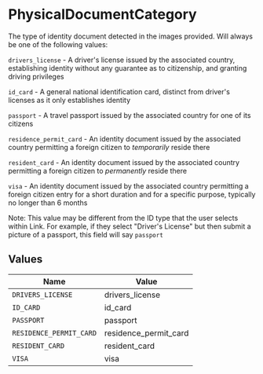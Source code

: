 # PhysicalDocumentCategory

The type of identity document detected in the images provided. Will always be one of the following values:

  `drivers_license` - A driver's license issued by the associated country, establishing identity without any guarantee as to citizenship, and granting driving privileges

  `id_card` - A general national identification card, distinct from driver's licenses as it only establishes identity

  `passport` - A travel passport issued by the associated country for one of its citizens

  `residence_permit_card` - An identity document issued by the associated country permitting a foreign citizen to <em>temporarily</em> reside there

  `resident_card` - An identity document issued by the associated country permitting a foreign citizen to <em>permanently</em> reside there

  `visa` - An identity document issued by the associated country permitting a foreign citizen entry for a short duration and for a specific purpose, typically no longer than 6 months

Note: This value may be different from the ID type that the user selects within Link. For example, if they select "Driver's License" but then submit a picture of a passport, this field will say `passport`


## Values

| Name                    | Value                   |
| ----------------------- | ----------------------- |
| `DRIVERS_LICENSE`       | drivers_license         |
| `ID_CARD`               | id_card                 |
| `PASSPORT`              | passport                |
| `RESIDENCE_PERMIT_CARD` | residence_permit_card   |
| `RESIDENT_CARD`         | resident_card           |
| `VISA`                  | visa                    |